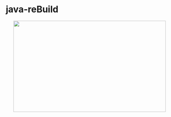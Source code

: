 # java-reBuild

<div align="right">
  <img src="https://media.giphy.com/media/v1.Y2lkPTc5MGI3NjExZTk3YjU2MzdhZjYxZmNmMzdjZjVjOGM4YTBjYzZkZDA0ZjIzNDIwZCZjdD1n/8XGKaPrkSqk0wSm6jc/giphy.gif" width="480" height="287"/>
</div>
